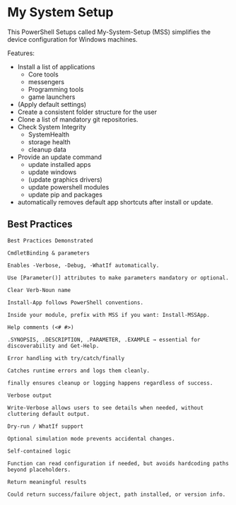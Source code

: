 # My System Setup

This PowerShell Setups called My-System-Setup (MSS) simplifies the device configuration for Windows machines.

Features:

- Install a list of applications
  - Core tools
  - messengers
  - Programming tools
  - game launchers
- (Apply default settings)
- Create a consistent folder structure for the user
- Clone a list of mandatory git repositories.
- Check System Integrity
  - SystemHealth
  - storage health
  - cleanup data
- Provide an update command
  - update installed apps
  - update windows
  - (update graphics drivers)
  - update powershell modules
  - update pip and packages
- automatically removes default app shortcuts after install or update.

## Best Practices

```
Best Practices Demonstrated

CmdletBinding & parameters

Enables -Verbose, -Debug, -WhatIf automatically.

Use [Parameter()] attributes to make parameters mandatory or optional.

Clear Verb-Noun name

Install-App follows PowerShell conventions.

Inside your module, prefix with MSS if you want: Install-MSSApp.

Help comments (<# #>)

.SYNOPSIS, .DESCRIPTION, .PARAMETER, .EXAMPLE → essential for discoverability and Get-Help.

Error handling with try/catch/finally

Catches runtime errors and logs them cleanly.

finally ensures cleanup or logging happens regardless of success.

Verbose output

Write-Verbose allows users to see details when needed, without cluttering default output.

Dry-run / WhatIf support

Optional simulation mode prevents accidental changes.

Self-contained logic

Function can read configuration if needed, but avoids hardcoding paths beyond placeholders.

Return meaningful results

Could return success/failure object, path installed, or version info.
```
